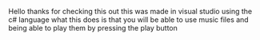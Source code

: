 Hello thanks for checking this out this was made in visual studio using the c# language what this does is that you will be able to use music files and being able to play them by pressing the play button
